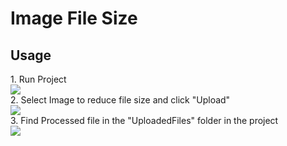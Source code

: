 <h1>Image File Size</h1>
<h2>Usage</h2>
1. Run Project
<br/>
<img src="https://i.imgur.com/qqFIbNz.png">
<br/>
2. Select Image to reduce file size and click "Upload"
<br/>
<img src="https://i.imgur.com/wvwIDSU.png">
<br/>
3. Find Processed file in the "UploadedFiles" folder in the project
<br/>
<img src="https://i.imgur.com/XmKOLwb.png">
